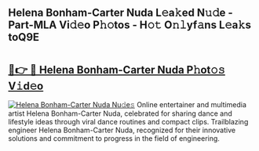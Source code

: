 ## Helena Bonham-Carter Nuda L𝚎a𝚔ed N𝚞𝚍e - Part-MLA Vi𝚍𝚎o P𝚑𝚘tos - H𝚘𝚝 O𝚗𝚕yf𝚊ns L𝚎a𝚔s toQ9E

# <h2><a href="http://kfdl4x.oniu.top/?m=Helena+Bonham-Carter+Nuda">🔗👉 🔴 Helena Bonham-Carter Nuda P𝚑ot𝚘𝚜 V𝚒d𝚎o</a></h2>

[![Helena Bonham-Carter Nuda Nu𝚍e𝚜](https://i.imgur.com/0qMVB7G.gif)](http://kfdl4x.oniu.top/?m=Helena+Bonham-Carter+Nuda)
Online entertainer and multimedia artist Helena Bonham-Carter Nuda, celebrated for sharing dance and lifestyle ideas through viral dance routines and compact clips. Trailblazing engineer Helena Bonham-Carter Nuda, recognized for their innovative solutions and commitment to progress in the field of engineering.  
